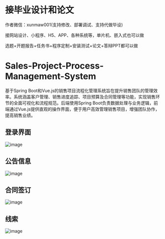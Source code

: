 # 接毕业设计和论文
作者微信：xunmaw001(支持修改、部署调试、支持代做毕设)

接网站设计、小程序、H5、APP、各种系统等，单片机、嵌入式也可以做

选题+开题报告+任务书+程序定制+安装测试+论文+答辩PPT都可以做
# Sales-Project-Process-Management-System
基于Spring Boot和Vue.js的销售项目流程化管理系统旨在提升销售团队的管理效率。系统涵盖客户管理、销售进度追踪、项目预算及合同管理等功能，实现销售环节的全面可视化和流程规范。后端使用Spring Boot负责数据处理与业务逻辑，前端通过Vue.js提供直观的操作界面，便于用户高效管理销售项目，增强团队协作，提高销售业绩。
## 登录界面
![image](https://github.com/user-attachments/assets/f607a124-1181-4c95-8a96-584348995b22)
## 公告信息
![image](https://github.com/user-attachments/assets/cae89d4b-fad8-4a51-bdeb-b8a04b7b449f)
## 合同签订
![image](https://github.com/user-attachments/assets/ce25c5bb-fdb5-4ed2-a2bc-0158ec6d5147)
## 线索
![image](https://github.com/user-attachments/assets/00c7dce1-4d3e-4df3-a958-6cb05d9d4ae0)


